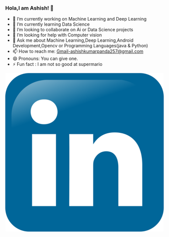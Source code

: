 ### Hola,I am Ashish!  👋

- 🔭 I’m currently working on Machine Learning and Deep Learning
- 🌱 I’m currently learning Data Science
- 👯 I’m looking to collaborate on Ai or Data Science projects
- 🤔 I’m looking for help with Computer vision
- 💬 Ask me about Machine Learning,Deep Learning,Android Development,Opencv or Programming Languages(java & Python)
- 📫 How to reach me: Gmail-ashishkumarpanda257@gmail.com
- 😄 Pronouns: You can give one.
- ⚡ Fun fact : I am not so good at supermario

[![Linkedin link](linkedin.png)](https://www.linkedin.com/in/ashish-kumar-panda-123026194)
